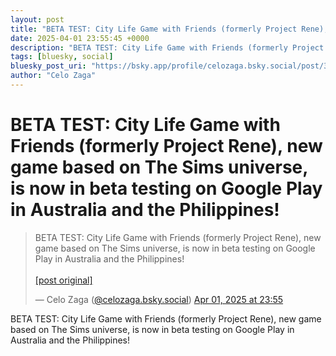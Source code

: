 ```yaml
---
layout: post
title: "BETA TEST: City Life Game with Friends (formerly Project Rene), new game based on The Sims universe, is now in beta testing on Google Play in Australia and the Philippines!"
date: 2025-04-01 23:55:45 +0000
description: "BETA TEST: City Life Game with Friends (formerly Project Rene), new game based on The Sims universe, is now in beta testing on Google Play in Australia ..."
tags: [bluesky, social]
bluesky_post_uri: "https://bsky.app/profile/celozaga.bsky.social/post/3lls357g4ad2i"
author: "Celo Zaga"
---
```


<h1 class="bluesky-post-title">BETA TEST: City Life Game with Friends (formerly Project Rene), new game based on The Sims universe, is now in beta testing on Google Play in Australia and the Philippines!</h1>


<blockquote class="bluesky-embed" data-bluesky-uri="at://did:plc:lmh6rennptq77inaztnovw4b/app.bsky.feed.post/3lls357g4ad2i" data-bluesky-embed-color-mode="system">
<p lang="">BETA TEST: City Life Game with Friends (formerly Project Rene), new game based on The Sims universe, is now in beta testing on Google Play in Australia and the Philippines!<br><br><a href="https://bsky.app/profile/celozaga.bsky.social/post/3lls357g4ad2i">[post original]</a></p>
&mdash; Celo Zaga (<a href="https://bsky.app/profile/did:plc:lmh6rennptq77inaztnovw4b">@celozaga.bsky.social</a>) <a href="https://bsky.app/profile/celozaga.bsky.social/post/3lls357g4ad2i">Apr 01, 2025 at 23:55</a>
</blockquote>
<script async src="https://embed.bsky.app/static/embed.js" charset="utf-8"></script>


<p class="bluesky-post-description">BETA TEST: City Life Game with Friends (formerly Project Rene), new game based on The Sims universe, is now in beta testing on Google Play in Australia and the Philippines!</p>
